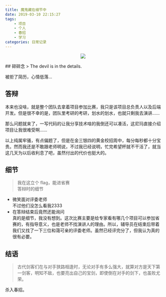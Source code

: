 ```yaml
---
title: 魔鬼藏在细节中
date: 2019-03-10 22:15:27
tags: 
    - 项目
    - 个人
    - 春招
    - 学习
categories: 日常记录
---
```


<p align="center">
<img src="https://yiyun-1253940215.cos.ap-shanghai.myqcloud.com/20190310211820.png" class="full-image" />
</p>
## 碎碎念
>  The devil is in the details.

被拒了简历，心情低落...

<!--more-->
## 答辩

本来也没啥，就是整个团队去拿着项目参加比赛，我只是该项目总负责人以及后端开发。但是很不幸的是，团队里考研的考研，划水的划水，也就只剩我去演讲……

那么问题就来了，一写代码的让我分享技术啥的我倒还可以凑活，这尼玛直接介绍项目让我很难受啊……

以上纯属牢骚，有点偏题了，但是在金三银四的黄金校招周中，每分每秒都十分宝贵。然而我还是不敢跟老师明说，不过我已经说明，忙完希望杯就不干活了，就当这几天为以后收利息了吧，虽然付出的代价也挺大的。

## 细节
> 我在这立个 flag，能进省赛   
> 答辩时的细节

- 微笑面对评委老师  
不过他们没怎么看我2333
- 在答辩结束后竟然还能询问  
真的是细节，我没有想到。这次比赛主要是给专家看有哪几个项目可以参加省赛的，有指导意义，也是老师不找演讲人的理由。所以，辅导员在结束后带着我们又找了一下三位和蔼可亲的评委老师。虽然已经评完分了，但我认为真的很有必要。

## 结语

> 古代剑客们在与对手狭路相逢时，无论对手有多么强大，就算对方是天下第一剑客，明知不敌，也要亮出自己的宝剑，即使倒在对手的剑下，也虽败尤荣。

杀入春招。

